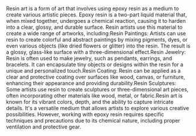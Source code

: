 Resin art is a form of art that involves using epoxy resin as a medium to create various artistic pieces. Epoxy resin is a two-part liquid material that, when mixed together, undergoes a chemical reaction, causing it to harden into a clear, glossy, and durable surface. Resin artists use this material to create a wide range of artworks, including:Resin Paintings: Artists can use resin to create colorful and abstract paintings by mixing pigments, dyes, or even various objects (like dried flowers or glitter) into the resin. The result is a glossy, glass-like surface with a three-dimensional effect.Resin Jewelry: Resin is often used to make jewelry, such as pendants, earrings, and bracelets. It can encapsulate tiny objects or designs within the resin for a unique and personalized touch.Resin Coating: Resin can be applied as a clear and protective coating over surfaces like wood, canvas, or furniture, enhancing their appearance and providing durability.Resin Sculptures: Some artists use resin to create sculptures or three-dimensional art pieces, often incorporating other materials like wood, metal, or fabric.Resin art is known for its vibrant colors, depth, and the ability to capture intricate details. It's a versatile medium that allows artists to explore various creative possibilities. However, working with epoxy resin requires specific techniques and precautions due to its chemical nature, including proper ventilation and protective gear.
